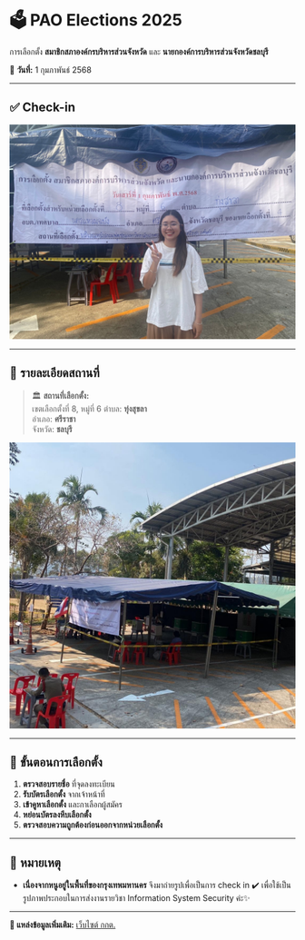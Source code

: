 # 🗳️ PAO Elections 2025  

การเลือกตั้ง **สมาชิกสภาองค์กรบริหารส่วนจังหวัด** และ **นายกองค์การบริหารส่วนจังหวัดชลบุรี**  

📅 **วันที่:** 1 กุมภาพันธ์ 2568  

---

## ✅ **Check-in**  
![Check-in](image/MEITU_20250308_114345776.jpg)  

---

## 📍 **รายละเอียดสถานที่**  
> 🏛️ **สถานที่เลือกตั้ง:**  
> เขตเลือกตั้งที่ 8, หมู่ที่ 6 
> ตำบล: **ทุ่งสุขลา**  
> อำเภอ: **ศรีราชา**  
> จังหวัด: **ชลบุรี**  

![Voting Location](image/IMG_20250308_125925.jpg)  

---

## 📌 **ขั้นตอนการเลือกตั้ง**  
1. **ตรวจสอบรายชื่อ** ที่จุดลงทะเบียน  
2. **รับบัตรเลือกตั้ง** จากเจ้าหน้าที่  
3. **เข้าคูหาเลือกตั้ง** และกาเลือกผู้สมัคร  
4. **หย่อนบัตรลงหีบเลือกตั้ง**  
5. **ตรวจสอบความถูกต้องก่อนออกจากหน่วยเลือกตั้ง**  

---

## 📜 **หมายเหตุ**  
- **เนื่องจากหนูอยู่ในพื้นที่ของกรุงเทพมหานคร** จึงมาถ่ายรูปเพื่อเป็นการ check in ✔️ เพื่อใช้เป็นรูปภาพประกอบในการส่งงานรายวิชา Information System Security ค่ะ✨

---

**🔗 แหล่งข้อมูลเพิ่มเติม:** [เว็บไซต์ กกต.](https://www.ect.go.th/)  
